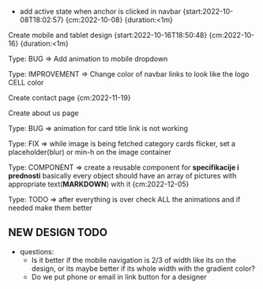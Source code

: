 - add active state when anchor is clicked in navbar {start:2022-10-08T18:02:57} {cm:2022-10-08} {duration:<1m}

Create mobile and tablet design {start:2022-10-16T18:50:48} {cm:2022-10-16} {duration:<1m}

Type: BUG => Add animation to mobile dropdown

Type: IMPROVEMENT => Change color of navbar links to look like the logo CELL color

Create contact page {cm:2022-11-19}

Create about us page

Type: BUG => animation for card title link is not working

Type: FIX => while image is being fetched category cards flicker, set a placeholder(blur) or min-h on the image container

Type: COMPONENT => create a reusable component for **specifikacije i prednosti** basically every object should have an array of pictures with appropriate text(**MARKDOWN**) with it {cm:2022-12-05}

Type: TODO => after everything is over check ALL the animations and if needed make them better



## NEW DESIGN TODO

- questions: 
    - Is it better if the mobile navigation is 2/3 of width like its on the design, or its maybe better if its whole width with the gradient color?
    - Do we put phone or email in link button for a designer